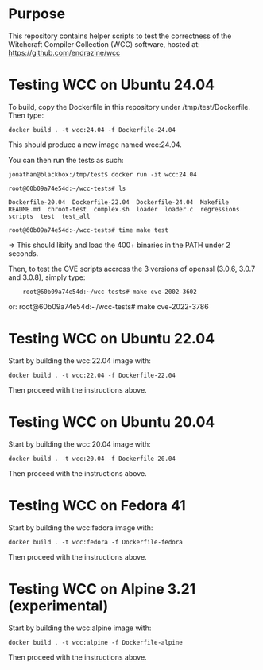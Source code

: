# Purpose

This repository contains helper scripts to test the correctness of the Witchcraft Compiler Collection (WCC) software, hosted at: https://github.com/endrazine/wcc

# Testing WCC on Ubuntu 24.04

To build, copy the Dockerfile in this repository under /tmp/test/Dockerfile. Then type:

	docker build . -t wcc:24.04 -f Dockerfile-24.04

This should produce a new image named wcc:24.04.

You can then run the tests as such:

	jonathan@blackbox:/tmp/test$ docker run -it wcc:24.04

	root@60b09a74e54d:~/wcc-tests# ls

	Dockerfile-20.04  Dockerfile-22.04  Dockerfile-24.04  Makefile  README.md  chroot-test  complex.sh  loader  loader.c  regressions  scripts  test  test_all

	root@60b09a74e54d:~/wcc-tests# time make test

=> This should libify and load the 400+ binaries in the PATH under 2 seconds.

Then, to test the CVE scripts accross the 3 versions of openssl (3.0.6, 3.0.7 and 3.0.8), simply type: 

        root@60b09a74e54d:~/wcc-tests# make cve-2002-3602
or:
        root@60b09a74e54d:~/wcc-tests# make cve-2022-3786

# Testing WCC on Ubuntu 22.04

Start by building the wcc:22.04 image with:

	docker build . -t wcc:22.04 -f Dockerfile-22.04

Then proceed with the instructions above.

# Testing WCC on Ubuntu 20.04

Start by building the wcc:20.04 image with:

	docker build . -t wcc:20.04 -f Dockerfile-20.04

Then proceed with the instructions above.


# Testing WCC on Fedora 41

Start by building the wcc:fedora image with:

	docker build . -t wcc:fedora -f Dockerfile-fedora

Then proceed with the instructions above.


# Testing WCC on Alpine 3.21 (experimental)

Start by building the wcc:alpine image with:

	docker build . -t wcc:alpine -f Dockerfile-alpine

Then proceed with the instructions above.
